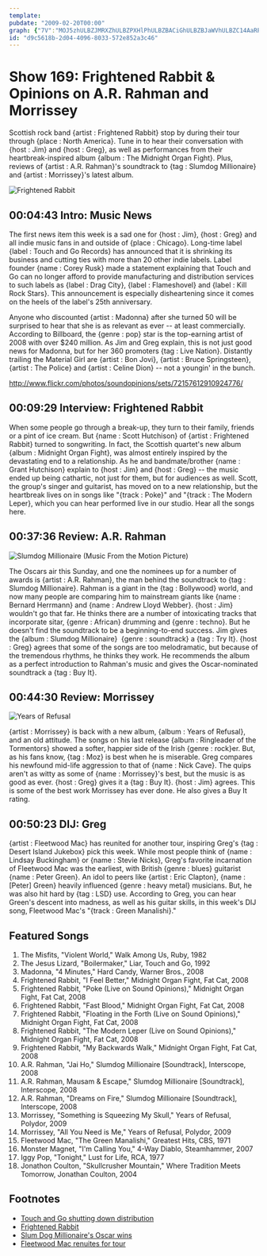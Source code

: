 ```yaml
---
template: 
pubdate: "2009-02-20T00:00"
graph: {"7V":"MOJ5zhULBZJMRXZhULBZPXHlPhULBZBACiGhULBZBJaWVhULBZC14AaRPfYV9MGtlC14Aa","FT":"DFJ59Z0e1gDFJ59iVuFZ1NyGXDFJ59DFJ59ORSm7BBYuVDFJ59","1QO":"BJg6Ro4RMiO2PgDo4RMimq27Fo4RMijmUBFo4RMiBJg6Rmq27FdXDaWjmUBFEv5yojmUBFX6cfddhnxeBJg6RuUYayBJg6RBKS1597qipBJg6RBJg6Rdhnxe97qipBHm1G","226":"BInyoFVv8JBMlTxFVv8JFVv8JuD781FVv8JkuMhc97qipBInyoBInyoX6cfdkuMhcusCEa97qipBHm1G97qipX6cfd","2BZ":"fNBczmljfOmljfOn6C8AhSrebmljfOPCtXHmljfOeRBqrzUZa7eRBqrfNBczfNBczzUZa7RYAXCfNBcz"}
id: "d9c5618b-2d04-4096-8033-572e852a3c46"
---
```






# Show 169: Frightened Rabbit & Opinions on A.R. Rahman and Morrissey

Scottish rock band {artist : Frightened Rabbit} stop by during their tour through {place : North America}. Tune in to hear their conversation with {host : Jim} and {host : Greg}, as well as performances from their heartbreak-inspired album {album : The Midnight Organ Fight}. Plus, reviews of {artist : A.R. Rahman}'s soundtrack to {tag : Slumdog Millionaire} and {artist : Morrissey}'s latest album.

![Frightened Rabbit](https://static.soundopinions.org/images/2009/FrightenedRabbitt.jpg)



## 00:04:43 Intro: Music News

The first news item this week is a sad one for {host : Jim}, {host : Greg} and all indie music fans in and outside of {place : Chicago}. Long-time label {label : Touch and Go Records} has announced that it is shrinking its business and cutting ties with more than 20 other indie labels. Label founder {name : Corey Rusk} made a statement explaining that Touch and Go can no longer afford to provide manufacturing and distribution services to such labels as {label : Drag City}, {label : Flameshovel} and {label : Kill Rock Stars}. This announcement is especially disheartening since it comes on the heels of the label's 25th anniversary.

Anyone who discounted {artist : Madonna} after she turned 50 will be surprised to hear that she is as relevant as ever -- at least commercially. According to Billboard, the {genre : pop} star is the top-earning artist of 2008 with over $240 million. As Jim and Greg explain, this is not just good news for Madonna, but for her 360 promoters {tag : Live Nation}. Distantly trailing the Material Girl are {artist : Bon Jovi}, {artist : Bruce Springsteen}, {artist : The Police} and {artist : Celine Dion} -- not a youngin' in the bunch.

http://www.flickr.com/photos/soundopinions/sets/72157612910924776/



## 00:09:29 Interview: Frightened Rabbit

When some people go through a break-up, they turn to their family, friends or a pint of ice cream. But {name : Scott Hutchison} of {artist : Frightened Rabbit} turned to songwriting. In fact, the Scottish quartet's new album {album : Midnight Organ Fight}, was almost entirely inspired by the devastating end to a relationship. As he and bandmate/brother {name : Grant Hutchison} explain to {host : Jim} and {host : Greg} -- the music ended up being cathartic, not just for them, but for audiences as well. Scott, the group's singer and guitarist, has moved on to a new relationship, but the heartbreak lives on in songs like "{track : Poke}" and "{track : The Modern Leper}, which you can hear performed live in our studio. Hear all the songs here.



## 00:37:36 Review: A.R. Rahman

![Slumdog Millionaire (Music From the Motion Picture)](https://static.soundopinions.org/assets/169/1QO0.jpg)

The Oscars air this Sunday, and one the nominees up for a number of awards is {artist : A.R. Rahman}, the man behind the soundtrack to {tag : Slumdog Millionaire}. Rahman is a giant in the {tag : Bollywood} world, and now many people are comparing him to mainstream giants like {name : Bernard Herrmann} and {name : Andrew Lloyd Webber}. {host : Jim} wouldn't go that far. He thinks there are a number of intoxicating tracks that incorporate sitar, {genre : African} drumming and {genre : techno}. But he doesn't find the soundtrack to be a beginning-to-end success. Jim gives the {album : Slumdog Millionaire}  {genre : soundtrack} a {tag : Try It}. {host : Greg} agrees that some of the songs are too melodramatic, but because of the tremendous rhythms, he thinks they work. He recommends the album as a perfect introduction to Rahman's music and gives the Oscar-nominated soundtrack a {tag : Buy It}.



## 00:44:30 Review: Morrissey

![Years of Refusal](https://static.soundopinions.org/assets/169/2260.jpg)

{artist : Morrissey} is back with a new album, {album : Years of Refusal}, and an old attitude. The songs on his last release {album : Ringleader of the Tormentors} showed a softer, happier side of the Irish {genre : rock}er. But, as his fans know, {tag : Moz} is best when he is miserable. Greg compares his newfound mid-life aggression to that of {name : Nick Cave}. The quips aren't as witty as some of {name : Morrissey}'s best, but the music is as good as ever. {host : Greg} gives it a {tag : Buy It}. {host : Jim} agrees. This is some of the best work Morrissey has ever done. He also gives a Buy It rating.



## 00:50:23 DIJ: Greg

{artist : Fleetwood Mac} has reunited for another tour, inspiring Greg's {tag : Desert Island Jukebox} pick this week. While most people think of {name : Lindsay Buckingham} or {name : Stevie Nicks}, Greg's favorite incarnation of Fleetwood Mac was the earliest, with British {genre : blues} guitarist {name : Peter Green}. An idol to peers like {artist : Eric Clapton}, {name : [Peter] Green} heavily influenced {genre : heavy metal} musicians. But, he was also hit hard by {tag : LSD} use. According to Greg, you can hear Green's descent into madness, as well as his guitar skills, in this week's DIJ song, Fleetwood Mac's "{track : Green Manalishi}."



## Featured Songs

1. The Misfits, "Violent World," Walk Among Us, Ruby, 1982
2. The Jesus Lizard, "Boilermaker," Liar, Touch and Go, 1992
3. Madonna, "4 Minutes," Hard Candy, Warner Bros., 2008
4. Frightened Rabbit, "I Feel Better," Midnight Organ Fight, Fat Cat, 2008
5. Frightened Rabbit, "Poke (Live on Sound Opinions)," Midnight Organ Fight, Fat Cat, 2008
6. Frightened Rabbit, "Fast Blood," Midnight Organ Fight, Fat Cat, 2008
7. Frightened Rabbit, "Floating in the Forth (Live on Sound Opinions)," Midnight Organ Fight, Fat Cat, 2008
8. Frightened Rabbit, "The Modern Leper (Live on Sound Opinions)," Midnight Organ Fight, Fat Cat, 2008
9. Frightened Rabbit, "My Backwards Walk," Midnight Organ Fight, Fat Cat, 2008
10. A.R. Rahman, "Jai Ho," Slumdog Millionaire [Soundtrack], Interscope, 2008
11. A.R. Rahman, Mausam & Escape," Slumdog Millionaire [Soundtrack], Interscope, 2008
12. A.R. Rahman, "Dreams on Fire," Slumdog Millionaire [Soundtrack], Interscope, 2008
13. Morrissey, "Something is Squeezing My Skull," Years of Refusal, Polydor, 2009
14. Morrissey, "All You Need is Me," Years of Refusal, Polydor, 2009
15. Fleetwood Mac, "The Green Manalishi," Greatest Hits, CBS, 1971
16. Monster Magnet, "I'm Calling You," 4-Way Diablo, Steamhammer, 2007
17. Iggy Pop, "Tonight," Lust for Life, RCA, 1977
18. Jonathon Coulton, "Skullcrusher Mountain," Where Tradition Meets Tomorrow, Jonathan Coulton, 2004



## Footnotes

- [Touch and Go shutting down distribution](http://pitchfork.com/news/34650-touch-and-go-records-to-stop-releasing-new-music-shut-down-distribution/)
- [Frightened Rabbit](http://www.frightenedrabbit.com/)
- [Slum Dog Millionaire's Oscar wins](http://www.cnn.com/2009/SHOWBIZ/Movies/02/23/oscar.night/index.html?eref=onion)
- [Fleetwood Mac renuites for tour](http://www.fleetwoodmacnews.com/2009/06/herald-uk-fleetwood-mac-reunite-for.html)